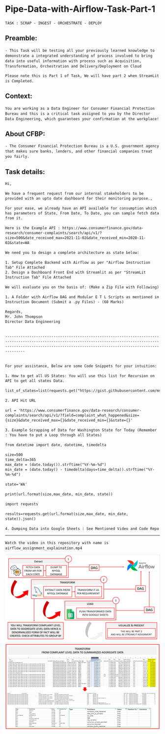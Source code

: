 # Pipe-Data-with-Airflow-Task-Part-1
 
 `TASK : SCRAP - INGEST - ORCHESTRATE - DEPLOY`

## Preamble:
`- This Task will be testing all your previously learned knowledge to demonstrate a integrated understanding of process involved to bring data into useful information with process such as Acquisition, Transformation, Orchestration and Delivery/Deployment on Cloud`

`Please note this is Part 1 of Task, We will have part 2 when StreamLit is Completed.`

## Context:
`You are working as a Data Engineer for Consumer Financial Protection Bureau and this is a critical task assigned to you by the Director Data Engineering, which guarantees your confirmation at the workplace!`

## About CFBP:
`- The Consumer Financial Protection Bureau is a U.S. government agency that makes sure banks, lenders, and other financial companies treat you fairly.`

## Task details: <An excerpt from the Email>

  ```
  Hi,

  We have a frequent request from our internal stakeholders to be provided with an upto date dashboard for their monitoring purpose., 

  For your ease, we already have an API available for consumption which has parameters of State, From Date, To Date, you can sample fetch data from it.

  Here is the Example API : https://www.consumerfinance.gov/data-research/consumer-complaints/search/api/v1/?size=500&date_received_max=2021-11-02&date_received_min=2020-11-02&state=WA

  We need you to design a complete architecture as state below:

  1. Setup Complete Backend with Airflow as per "Airflow Instruction Tab" File Attached
  2. Design a Dashboard Front End with Streamlit as per "StreamLit Instruction Tab" File Attached

  We will evaluate you on the basis of: (Make a Zip File with Following)

  1. A Folder with Airflow DAG and Modular E T L Scripts as mentioned in Instruction Document (Submit a .py Files) - (60 Marks)

  Regards,
  Mr. John Thompson
  Director Data Engineering


---------------------------------------------------------------------------------------------------------------------------------------------------------------------------------------------------------------------------

  
  For your assistance, Below are some Code Snippets for your intuition:
  
  1. How to get all US States: You will use this list for Recursion on API to get all states Data.
  
  list_of_states=list(requests.get("https://gist.githubusercontent.com/mshafrir/2646763/raw/8b0dbb93521f5d6889502305335104218454c2bf/states_hash.json").json().keys())
  
  2. API Hit URL
  
  url = 'https://www.consumerfinance.gov/data-research/consumer-complaints/search/api/v1/?field=complaint_what_happened&size={size}&date_received_max={}&date_received_min={}&state={}'
  
  3. Example Scrapping of Data for Washington State for Today (Remember : You have to put a Loop through all States)
  
  from datetime import date, datetime, timedelta
  
  size=500
  time_delta=365
  max_date = (date.today()).strftime("%Y-%m-%d")
  min_date = (date.today() - timedelta(days=time_delta)).strftime("%Y-%m-%d")
  
  state='WA'
  
  print(url.format(size,max_date, min_date, state))
  
  import requests
  
  results=requests.get(url.format(size,max_date, min_date, state)).json()
  
  4. Dumping Data into Google Sheets : See Mentioned Video and Code Repo 
```

------------------------------------------------------------------------------------------------------------------------------------------------------------------------------------------------------------------------------------------------------
`Watch the video in this repository with name is airflow_assignment_explaination.mp4` 

<img src="image_269.png">
<img src="image_281.png">

